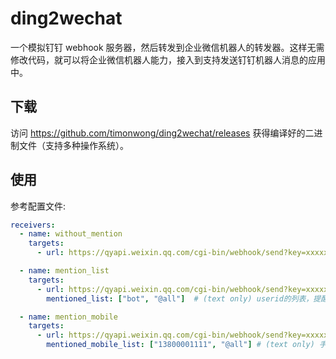 # ding2wechat

一个模拟钉钉 webhook 服务器，然后转发到企业微信机器人的转发器。这样无需修改代码，就可以将企业微信机器人能力，接入到支持发送钉钉机器人消息的应用中。

## 下载

访问 https://github.com/timonwong/ding2wechat/releases 获得编译好的二进制文件（支持多种操作系统）。

## 使用

参考配置文件:

```yaml
receivers:
  - name: without_mention
    targets:
      - url: https://qyapi.weixin.qq.com/cgi-bin/webhook/send?key=xxxxxxxx-xxxx-xxxx-xxxx-xxxxxxxxxxxx

  - name: mention_list
    targets:
      - url: https://qyapi.weixin.qq.com/cgi-bin/webhook/send?key=xxxxxxxx-xxxx-xxxx-xxxx-xxxxxxxxxxxx
        mentioned_list: ["bot", "@all"]  # (text only) userid的列表，提醒群中的指定成员(@某个成员)，@all表示提醒所有人，如果开发者获取不到userid，可以使用mentioned_mobile_list

  - name: mention_mobile
    targets:
      - url: https://qyapi.weixin.qq.com/cgi-bin/webhook/send?key=xxxxxxxx-xxxx-xxxx-xxxx-xxxxxxxxxxxx
        mentioned_mobile_list: ["13800001111", "@all"] # (text only) 手机号列表，提醒手机号对应的群成员(@某个成员)，@all表示提醒所有人
```
